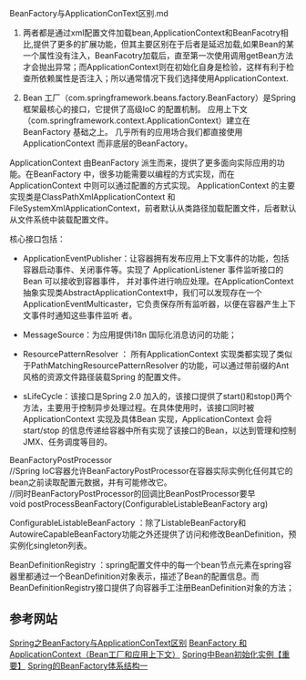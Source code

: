 BeanFactory与ApplicationConText区别.md

1. 两者都是通过xml配置文件加载bean,ApplicationContext和BeanFacotry相比,提供了更多的扩展功能，但其主要区别在于后者是延迟加载,如果Bean的某一个属性没有注入，BeanFacotry加载后，直至第一次使用调用getBean方法才会抛出异常；而ApplicationContext则在初始化自身是检验，这样有利于检查所依赖属性是否注入；所以通常情况下我们选择使用ApplicationContext.


2. Bean 工厂（com.springframework.beans.factory.BeanFactory）是Spring 框架最核心的接口，它提供了高级IoC 的配置机制。
应用上下文（com.springframework.context.ApplicationContext）建立在BeanFactory 基础之上。
几乎所有的应用场合我们都直接使用ApplicationContext 而非底层的BeanFactory。

ApplicationContext 由BeanFactory 派生而来，提供了更多面向实际应用的功能。在BeanFactory 中，很多功能需要以编程的方式实现，而在ApplicationContext 中则可以通过配置的方式实现。
    ApplicationContext 的主要实现类是ClassPathXmlApplicationContext 和FileSystemXmlApplicationContext，前者默认从类路径加载配置文件，后者默认从文件系统中装载配置文件。

核心接口包括：
    
- ApplicationEventPublisher：让容器拥有发布应用上下文事件的功能，包括容器启动事件、关闭事件等。实现了 ApplicationListener 事件监听接口的Bean 可以接收到容器事件， 并对事件进行响应处理。在ApplicationContext 抽象实现类AbstractApplicationContext中，我们可以发现存在一个ApplicationEventMulticaster，它负责保存所有监听器，以便在容器产生上下文事件时通知这些事件监听 者。
    
- MessageSource：为应用提供i18n 国际化消息访问的功能；
    
- ResourcePatternResolver ： 所有ApplicationContext 实现类都实现了类似于PathMatchingResourcePatternResolver 的功能，可以通过带前缀的Ant 风格的资源文件路径装载Spring 的配置文件。
   
- sLifeCycle：该接口是Spring 2.0 加入的，该接口提供了start()和stop()两个方法，主要用于控制异步处理过程。在具体使用时，该接口同时被 
ApplicationContext 实现及具体Bean 实现，ApplicationContext 会将start/stop 的信息传递给容器中所有实现了该接口的Bean，以达到管理和控制JMX、任务调度等目的。



BeanFactoryPostProcessor   
	//Spring IoC容器允许BeanFactoryPostProcessor在容器实际实例化任何其它的bean之前读取配置元数据，并有可能修改它。  
	//同时BeanFactoryPostProcessor的回调比BeanPostProcessor要早  
	void postProcessBeanFactory(ConfigurableListableBeanFactory arg) 



ConfigurableListableBeanFactory ：除了ListableBeanFactory和AutowireCapableBeanFactory功能之外还提供了访问和修改BeanDefinition，预实例化singleton列表。 


BeanDefinitionRegistry ：spring配置文件中的每一个bean节点元素在spring容器里都通过一个BeanDefinition对象表示，描述了Bean的配置信息。而BeanDefinitionRegistry接口提供了向容器手工注册BeanDefinition对象的方法； 


## 参考网站

[Spring之BeanFactory与ApplicationConText区别](https://blog.csdn.net/u013400939/article/details/51460503)
[BeanFactory 和ApplicationContext（Bean工厂和应用上下文）](http://elf8848.iteye.com/blog/324796)
[Spring中Bean初始化实例【重要】](http://uule.iteye.com/blog/2094609)
[Spring的BeanFactory体系结构一](http://programming.iteye.com/blog/850753)